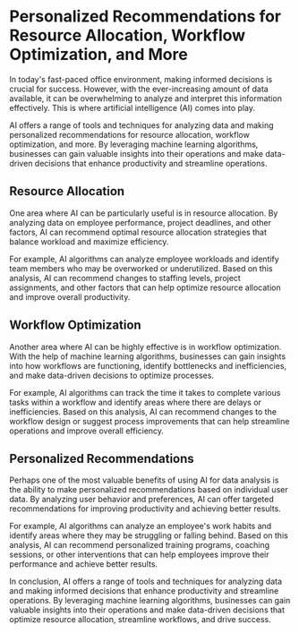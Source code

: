 Personalized Recommendations for Resource Allocation, Workflow Optimization, and More
======================================================================================================================================================

In today's fast-paced office environment, making informed decisions is crucial for success. However, with the ever-increasing amount of data available, it can be overwhelming to analyze and interpret this information effectively. This is where artificial intelligence (AI) comes into play.

AI offers a range of tools and techniques for analyzing data and making personalized recommendations for resource allocation, workflow optimization, and more. By leveraging machine learning algorithms, businesses can gain valuable insights into their operations and make data-driven decisions that enhance productivity and streamline operations.

Resource Allocation
-------------------

One area where AI can be particularly useful is in resource allocation. By analyzing data on employee performance, project deadlines, and other factors, AI can recommend optimal resource allocation strategies that balance workload and maximize efficiency.

For example, AI algorithms can analyze employee workloads and identify team members who may be overworked or underutilized. Based on this analysis, AI can recommend changes to staffing levels, project assignments, and other factors that can help optimize resource allocation and improve overall productivity.

Workflow Optimization
---------------------

Another area where AI can be highly effective is in workflow optimization. With the help of machine learning algorithms, businesses can gain insights into how workflows are functioning, identify bottlenecks and inefficiencies, and make data-driven decisions to optimize processes.

For example, AI algorithms can track the time it takes to complete various tasks within a workflow and identify areas where there are delays or inefficiencies. Based on this analysis, AI can recommend changes to the workflow design or suggest process improvements that can help streamline operations and improve overall efficiency.

Personalized Recommendations
----------------------------

Perhaps one of the most valuable benefits of using AI for data analysis is the ability to make personalized recommendations based on individual user data. By analyzing user behavior and preferences, AI can offer targeted recommendations for improving productivity and achieving better results.

For example, AI algorithms can analyze an employee's work habits and identify areas where they may be struggling or falling behind. Based on this analysis, AI can recommend personalized training programs, coaching sessions, or other interventions that can help employees improve their performance and achieve better results.

In conclusion, AI offers a range of tools and techniques for analyzing data and making informed decisions that enhance productivity and streamline operations. By leveraging machine learning algorithms, businesses can gain valuable insights into their operations and make data-driven decisions that optimize resource allocation, streamline workflows, and drive success.
